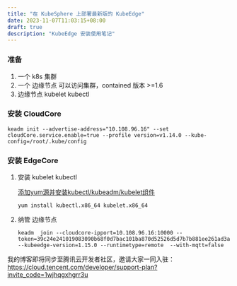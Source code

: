 ```yaml
---
title: "在 KubeSphere 上部署最新版的 KubeEdge"
date: 2023-11-07T11:03:15+08:00
draft: true
description: "KubeEdge 安装使用笔记"
---
```


<!--more-->

### 准备

1. 一个 k8s 集群
2. 一个 边缘节点 可以访问集群，contained 版本 >=1.6 
3. 边缘节点 kubelet kubectl 

### 安装 CloudCore

```shell
keadm init --advertise-address="10.108.96.16" --set cloudCore.service.enable=true --profile version=v1.14.0 --kube-config=/root/.kube/config
```



### 安装 EdgeCore

1. 安装 kubelet kubectl

   [添加yum源并安装kubectl/kubeadm/kubelet组件](https://blog.csdn.net/qq_14910065/article/details/132069986)

   ```shell
   yum install kubectl.x86_64 kubelet.x86_64 
   ```

2. 纳管 边缘节点

   ```shell
   keadm  join --cloudcore-ipport=10.108.96.16:10000 --token=39c24e241019083090b68f0d7bac101ba870d52526d5d7b7b881ee261ad3ac67.eyJhbGciOiJIUzI1NiIsInR5cCI6IkpXVCJ9.eyJleHAiOjE2OTk0MTA0Nzd9.rwdvDRBfU1hhzjCRoNzKhjNGx_aoVkC7U6tsYLfHP6w --kubeedge-version=1.15.0 --runtimetype=remote  --with-mqtt=false
   ```







我的博客即将同步至腾讯云开发者社区，邀请大家一同入驻：https://cloud.tencent.com/developer/support-plan?invite_code=1wjhqgxhgrr3u
